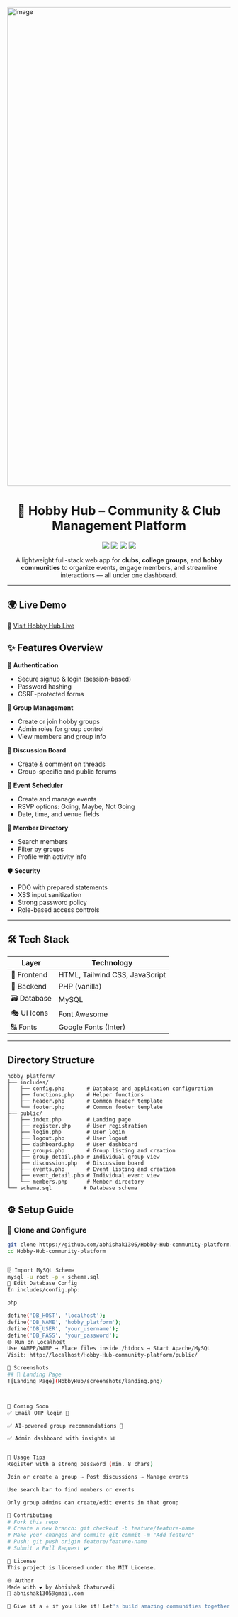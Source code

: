<img width="1920" height="1080" alt="image" src="https://github.com/user-attachments/assets/88096fd5-d3b2-4b66-8534-9c9af8bd6d06" /><h1 align="center">🎨 Hobby Hub – Community & Club Management Platform</h1>
<p align="center">
  <img src="https://img.shields.io/badge/Status-In%20Progress-yellow.svg" />
  <img src="https://img.shields.io/github/license/abhishak1305/Hobby-Hub-community-platform" />
  <img src="https://img.shields.io/badge/Made%20With-PHP-informational" />
  <img src="https://img.shields.io/github/languages/top/abhishak1305/Hobby-Hub-community-platform" />
</p>

<p align="center">
  A lightweight full-stack web app for <b>clubs</b>, <b>college groups</b>, and <b>hobby communities</b> to organize events, engage members, and streamline interactions — all under one dashboard.
</p>

---
## 🌍 Live Demo
🔗 [Visit Hobby Hub Live](https://hobbyhub.ct.ws/)


## ✨ Features Overview

🔐 **Authentication**  
- Secure signup & login (session-based)  
- Password hashing  
- CSRF-protected forms  

👥 **Group Management**  
- Create or join hobby groups  
- Admin roles for group control  
- View members and group info  

💬 **Discussion Board**  
- Create & comment on threads  
- Group-specific and public forums  

📆 **Event Scheduler**  
- Create and manage events  
- RSVP options: Going, Maybe, Not Going  
- Date, time, and venue fields  

📇 **Member Directory**  
- Search members  
- Filter by groups  
- Profile with activity info  

🛡 **Security**  
- PDO with prepared statements  
- XSS input sanitization  
- Strong password policy  
- Role-based access controls  

---

## 🛠 Tech Stack

| Layer         | Technology                      |
|---------------|----------------------------------|
| 🎨 Frontend   | HTML, Tailwind CSS, JavaScript   |
| 🧠 Backend    | PHP (vanilla)                    |
| 🗃 Database   | MySQL                            |
| 🎭 UI Icons   | Font Awesome                     |
| 🔠 Fonts      | Google Fonts (Inter)             |

---


## Directory Structure

```
hobby_platform/
├── includes/
│   ├── config.php       # Database and application configuration
│   ├── functions.php    # Helper functions
│   ├── header.php       # Common header template
│   └── footer.php       # Common footer template
├── public/
│   ├── index.php        # Landing page
│   ├── register.php     # User registration
│   ├── login.php        # User login
│   ├── logout.php       # User logout
│   ├── dashboard.php    # User dashboard
│   ├── groups.php       # Group listing and creation
│   ├── group_detail.php # Individual group view
│   ├── discussion.php   # Discussion board
│   ├── events.php       # Event listing and creation
│   ├── event_detail.php # Individual event view
│   └── members.php      # Member directory
└── schema.sql          # Database schema
```

## ⚙️ Setup Guide

### 📁 Clone and Configure
```bash
git clone https://github.com/abhishak1305/Hobby-Hub-community-platform.git
cd Hobby-Hub-community-platform


🗄 Import MySQL Schema
mysql -u root -p < schema.sql
🧩 Edit Database Config
In includes/config.php:

php

define('DB_HOST', 'localhost');
define('DB_NAME', 'hobby_platform');
define('DB_USER', 'your_username');
define('DB_PASS', 'your_password');
🌐 Run on Localhost
Use XAMPP/WAMP → Place files inside /htdocs → Start Apache/MySQL
Visit: http://localhost/Hobby-Hub-community-platform/public/

📸 Screenshots
## 📸 Landing Page
![Landing Page](HobbyHub/screenshots/landing.png)



🧠 Coming Soon
✅ Email OTP login 🔐

✅ AI-powered group recommendations 🤖

✅ Admin dashboard with insights 📊


📢 Usage Tips
Register with a strong password (min. 8 chars)

Join or create a group → Post discussions → Manage events

Use search bar to find members or events

Only group admins can create/edit events in that group

🤝 Contributing
# Fork this repo
# Create a new branch: git checkout -b feature/feature-name
# Make your changes and commit: git commit -m "Add feature"
# Push: git push origin feature/feature-name
# Submit a Pull Request ✔️

🧾 License
This project is licensed under the MIT License.

🌐 Author
Made with ❤️ by Abhishak Chaturvedi
📧 abhishak1305@gmail.com

🚀 Give it a ⭐ if you like it! Let's build amazing communities together.
